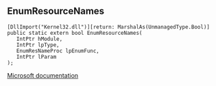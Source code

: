## EnumResourceNames

```
[DllImport("Kernel32.dll")][return: MarshalAs(UnmanagedType.Bool)]
public static extern bool EnumResourceNames(
   IntPtr hModule,
   IntPtr lpType,
   EnumResNameProc lpEnumFunc,
   IntPtr lParam
);
```

[Microsoft documentation](https://docs.microsoft.com/en-us/windows/win32/api/winbase/nf-winbase-enumresourcenamesw)
